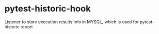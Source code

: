 # pytest-historic-hook
Listener to store execution results info in MYSQL, which is used for pytest-historic report
